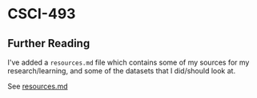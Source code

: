 # CSCI-493

## Further Reading

I've added a `resources.md` file which contains some of my sources for my
research/learning, and some of the datasets that I did/should look at.

See [resources.md](./notes/resources.md)
